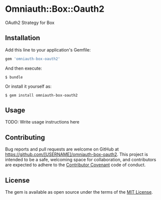 # Omniauth::Box::Oauth2

OAuth2 Strategy for Box

## Installation

Add this line to your application's Gemfile:

```ruby
gem 'omniauth-box-oauth2'
```

And then execute:

    $ bundle

Or install it yourself as:

    $ gem install omniauth-box-oauth2

## Usage

TODO: Write usage instructions here

## Contributing

Bug reports and pull requests are welcome on GitHub at https://github.com/[USERNAME]/omniauth-box-oauth2. This project is intended to be a safe, welcoming space for collaboration, and contributors are expected to adhere to the [Contributor Covenant](contributor-covenant.org) code of conduct.


## License

The gem is available as open source under the terms of the [MIT License](http://opensource.org/licenses/MIT).
